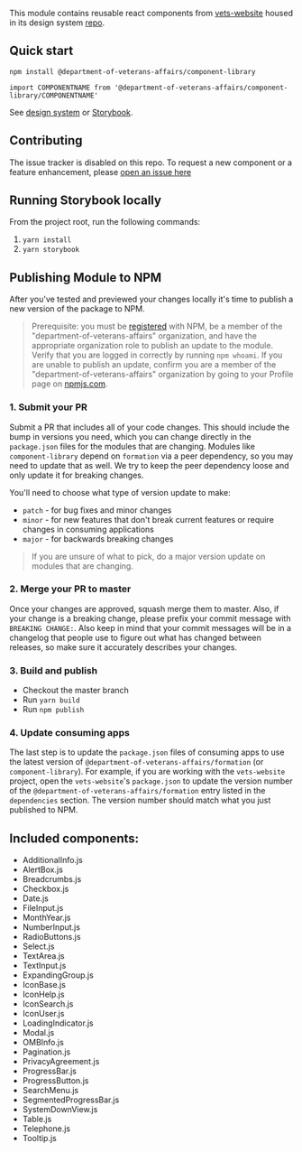 This module contains reusable react components from [vets-website](https://github.com/department-of-veterans-affairs/vets-website) housed in its design system [repo](https://github.com/department-of-veterans-affairs/design-system).

## Quick start

`npm install @department-of-veterans-affairs/component-library`

`import COMPONENTNAME from '@department-of-veterans-affairs/component-library/COMPONENTNAME'`

See [design
system](https://department-of-veterans-affairs.github.io/veteran-facing-services-tools/visual-design)
or
[Storybook](https://design.va.gov/storybook/?path=/story/about-introduction--page).

## Contributing

The issue tracker is disabled on this repo. To request a new component or a feature enhancement, please [open an issue here](https://github.com/department-of-veterans-affairs/vets-design-system-documentation/issues/new?assignees=&labels=vsp-design-system-team&template=feature_request.md)

## Running Storybook locally

From the project root, run the following commands:

1. `yarn install`
1. `yarn storybook`

## Publishing Module to NPM

After you've tested and previewed your changes locally it's time to publish a new version of the package to NPM.

> Prerequisite: you must be [registered](https://docs.npmjs.com/getting-started/publishing-npm-packages) with NPM, be a member of the "department-of-veterans-affairs" organization, and have the appropriate organization role to publish an update to the module. Verify that you are logged in correctly by running `npm whoami`. If you are unable to publish an update, confirm you are a member of the "department-of-veterans-affairs" organization by going to your Profile page on [npmjs.com](https://www.npmjs.com).

### 1. Submit your PR

Submit a PR that includes all of your code changes. This should include the bump in versions you need, which you can change directly in the `package.json` files for the modules that are changing. Modules like `component-library` depend on `formation` via a peer dependency, so you may need to update that as well. We try to keep the peer dependency loose and only update it for breaking changes.

You'll need to choose what type of version update to make:

- `patch` - for bug fixes and minor changes
- `minor` - for new features that don't break current features or require changes in consuming applications
- `major` - for backwards breaking changes

> If you are unsure of what to pick, do a major version update on modules that are changing.

### 2. Merge your PR to master

Once your changes are approved, squash merge them to master. Also, if your change is a breaking change, please prefix your commit message with `BREAKING CHANGE:`. Also keep in mind that your commit messages will be in a changelog that people use to figure out what has changed between releases, so make sure it accurately describes your changes.

### 3. Build and publish

- Checkout the master branch
- Run `yarn build`
- Run `npm publish`

<!--

### 4. Create a release

You will need a github [personal access token](https://help.github.com/en/articles/creating-a-personal-access-token-for-the-command-line).
This should be set as **GITHUB_API_KEY** in your environment variable.

- Navigate to the package folder
- Run the release script
  ```
  $ yarn release
  ```
- Once the script has succeeded, go to the link provided in the console
- Edit the release and add any relevant information.

-->

### 4. Update consuming apps

The last step is to update the `package.json` files of consuming apps to use the latest version of `@department-of-veterans-affairs/formation` (or `component-library`). For example, if you are working with the `vets-website` project, open the `vets-website`'s `package.json` to update the version number of the `@department-of-veterans-affairs/formation` entry listed in the `dependencies` section. The version number should match what you just published to NPM.

## Included components:

- AdditionalInfo.js
- AlertBox.js
- Breadcrumbs.js
- Checkbox.js
- Date.js
- FileInput.js
- MonthYear.js
- NumberInput.js
- RadioButtons.js
- Select.js
- TextArea.js
- TextInput.js
- ExpandingGroup.js
- IconBase.js
- IconHelp.js
- IconSearch.js
- IconUser.js
- LoadingIndicator.js
- Modal.js
- OMBInfo.js
- Pagination.js
- PrivacyAgreement.js
- ProgressBar.js
- ProgressButton.js
- SearchMenu.js
- SegmentedProgressBar.js
- SystemDownView.js
- Table.js
- Telephone.js
- Tooltip.js
